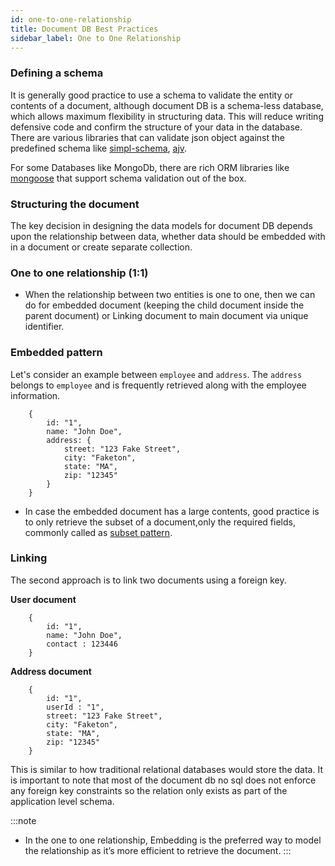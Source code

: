 ```yaml
---
id: one-to-one-relationship
title: Document DB Best Practices
sidebar_label: One to One Relationship
---
```


### Defining a schema
It is generally good practice to use a schema to validate the entity or contents of a document, although document DB is a schema-less database, which allows maximum flexibility in structuring data. 
This will reduce writing defensive code and confirm the structure of your data in the database.
There are various libraries that can validate json object against the predefined schema like
[simpl-schema](https://www.npmjs.com/package/simpl-schema), [ajv](https://ajv.js.org/). 

For some Databases like MongoDb, there are rich ORM libraries like [mongoose](https://mongoosejs.com/docs/) that support schema validation out of the box.

### Structuring the document
The key decision in designing the data models for document DB depends upon the relationship between data, whether data should be embedded with in a document or
create separate collection.

### One to one relationship (1:1)
- When the relationship between two entities is one to one, then we can do for embedded document (keeping the child document inside the parent document) or Linking document 
to main document via unique identifier.
    
### Embedded pattern
Let's consider an example between `employee` and `address`. The `address` belongs to `employee` and is frequently retrieved along with the employee information.
```
    {
        id: "1",
        name: "John Doe",
        address: {
            street: "123 Fake Street",
            city: "Faketon",
            state: "MA",
            zip: "12345"
        }
    }  
```   
- In case the embedded document has a large contents, good practice is to only retrieve the subset of a document,only the required fields, commonly called as [subset pattern](https://docs.mongodb.com/manual/tutorial/model-embedded-one-to-many-relationships-between-documents/#subset-pattern).

### Linking
The second approach is to link two documents using a foreign key.

**User document**
```
    {
        id: "1",
        name: "John Doe",
        contact : 123446
    }  
``` 

**Address document**
```
    {
        id: "1",
        userId : "1",
        street: "123 Fake Street",
        city: "Faketon",
        state: "MA",
        zip: "12345"
    }  
``` 
This is similar to how traditional relational databases would store the data. 
It is important to note that most of the document db no sql does not enforce any foreign key constraints so the relation only exists as part of the application level schema.

:::note
+ In the one to one relationship, Embedding is the preferred way to model the relationship as it’s more efficient to retrieve the document.
:::
